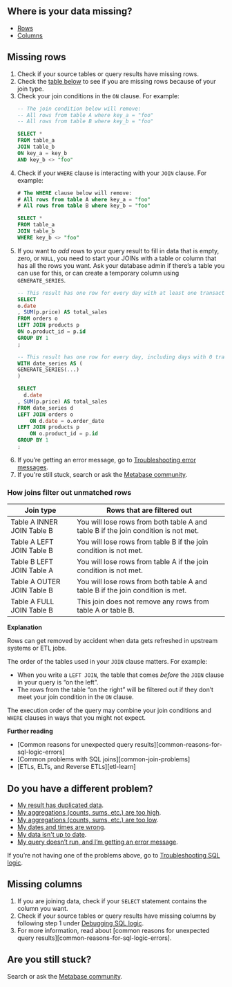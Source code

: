 ## Where is your data missing?
- [Rows](#missing-rows)
- [Columns](#missing-columns)


## Missing rows

1. Check if your source tables or query results have missing rows. 
2. Check the [table below](#how-joins-filter-out-unmatched-rows) to see if you are missing rows because of your join type.
3. Check your join conditions in the `ON` clause. For example:
    ```sql
    -- The join condition below will remove:
    -- All rows from table A where key_a = "foo"
    -- All rows from table B where key_b = "foo"

    SELECT *
    FROM table_a
    JOIN table_b
    ON key_a = key_b
    AND key_b <> "foo"
    ```
4. Check if your `WHERE` clause is interacting with your `JOIN` clause. For example:
    ```sql
    # The WHERE clause below will remove:
    # All rows from table A where key_a = "foo"
    # All rows from table B where key_b = "foo"

    SELECT *
    FROM table_a
    JOIN table_b
    WHERE key_b <> "foo"
    ```
5. If you want to *add* rows to your query result to fill in data that is empty, zero, or `NULL`, you need to start your JOINs with a table or column that has all the rows you want. Ask your database admin if there’s a table you can use for this, or can create a temporary column using `GENERATE_SERIES`.
    ```sql
    -- This result has one row for every day with at least one transaction.
    SELECT 
    o.date
    , SUM(p.price) AS total_sales
    FROM orders o
    LEFT JOIN products p
    ON o.product_id = p.id
    GROUP BY 1
    ;

    -- This result has one row for every day, including days with 0 transactions.
    WITH date_series AS (
    GENERATE_SERIES(...)
    )

    SELECT 
      d.date
    , SUM(p.price) AS total_sales
    FROM date_series d
    LEFT JOIN orders o
        ON d.date = o.order_date
    LEFT JOIN products p
        ON o.product_id = p.id
    GROUP BY 1
    ;
    ```
6. If you’re getting an error message, go to [Troubleshooting error messages][troubleshooting-error-messages].
7. If you're still stuck, search or ask the [Metabase community][discourse].

### How joins filter out unmatched rows
| Join type | Rows that are filtered out |
| --- | --- |
| Table A INNER JOIN Table B | You will lose rows from both table A and table B if the join condition is not met. |
| Table A LEFT JOIN Table B | You will lose rows from table B if the join condition is not met. |
| Table B LEFT JOIN Table A | You will lose rows from table A if the join condition is not met. |
| Table A OUTER JOIN Table B | You will lose rows from both table A and table B if the join condition is met. |
| Table A FULL JOIN Table B | This join does not remove any rows from table A or table B. |

**Explanation**

Rows can get removed by accident when data gets refreshed in upstream systems or ETL jobs. 

The order of the tables used in your `JOIN` clause matters. For example:

- When you write a `LEFT JOIN`, the table that comes *before* the `JOIN` clause in your query is “on the left".
- The rows from the table “on the right” will be filtered out if they don’t meet your join condition in the `ON` clause.

The execution order of the query may combine your join conditions and `WHERE` clauses in ways that you might not expect.

**Further reading**

- [Common reasons for unexpected query results][common-reasons-for-sql-logic-errors]
- [Common problems with SQL joins][common-join-problems]
- [ETLs, ELTs, and Reverse ETLs][etl-learn]


## Do you have a different problem?
- [My result has duplicated data][troubleshooting-duplicated-data].
- [My aggregations (counts, sums, etc.) are too high](#aggregated-results-counts-sums-etc-are-too-high).
- [My aggregations (counts, sums, etc.) are too low](#aggregated-results-counts-sums-etc-are-too-low).
- [My dates and times are wrong][troubleshooting-datetimes].
- [My data isn't up to date][troubleshooting-database-syncs].
- [My query doesn’t run, and I’m getting an error message][troubleshooting-error-messages].

If you’re not having one of the problems above, go to [Troubleshooting SQL logic](#troubleshooting-sql-logic).


## Missing columns

1. If you are joining data, check if your `SELECT` statement contains the column you want.
2. Check if your source tables or query results have missing columns by following step 1 under [Debugging SQL logic][debugging-sql-logic].
3. For more information, read about [common reasons for unexpected query results][common-reasons-for-sql-logic-errors].


## Are you still stuck?

Search or ask the [Metabase community][discourse].


[debugging-sql-logic]: ./sql-logic.html#debugging-sql-logic
[discourse]: https://discourse.metabase.com/
[troubleshooting-aggregations-too-high]: ./sql-logic.html#aggregated-results-counts-sums-etc-are-too-high
[troubleshooting-aggregations-too-low]: ./sql-logic.html#aggregated-results-counts-sums-etc-are-too-low
[troubleshooting-database-syncs]: ./sync-fingerprint-scan.html 
[troubleshooting-datetimes]: ./timezones.html
[troubleshooting-duplicated-data]: ./sql-logic-duplicated-data.md
[troubleshooting-error-messages]: ./error-message.html